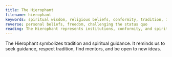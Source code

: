 ```yaml
---
title: The Hierophant
filename: hierophant
keywords: spiritual wisdom, religious beliefs, conformity, tradition, institutions
reverse: personal beliefs, freedom, challenging the status quo
reading: The Hierophant represents institutions, conformity, and spiritual beliefs. It urges you to reflect on your religious or spiritual journey, and consider how you connect with the divine. Are you following established tradition, or creating your own path? It also encourages you to find a mentor, guide, or community to provide support and guidance. Consider how you might deepen your connection to your chosen faith or belief system, and find ways to honor your own beliefs while also respecting tradition.
---
```


The Hierophant symbolizes tradition and spiritual guidance. It reminds us to seek guidance, respect tradition, find mentors, and be open to new ideas.
